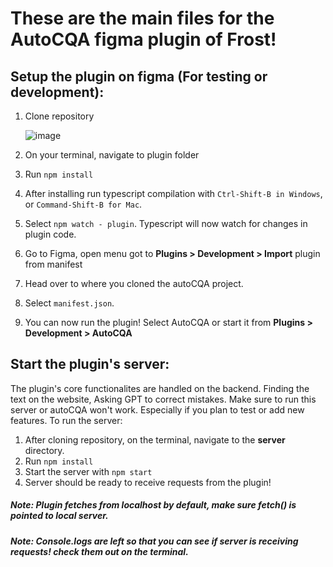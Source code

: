 # These are the main files for the AutoCQA figma plugin of Frost!

## Setup the plugin on figma (For testing or development):

1. Clone repository


   ![image](https://github.com/lxpocampoFrost/AutoCQA/assets/117623161/b2b6dff2-7a73-45ac-baa6-8981980e6cd0)



3. On your terminal, navigate to plugin folder
4. Run  `npm install`
5. After installing run typescript compilation with `Ctrl-Shift-B in Windows`, or `Command-Shift-B for Mac`.
6. Select `npm watch - plugin`. Typescript will now watch for changes in plugin code.
7. Go to Figma, open menu got to **Plugins > Development > Import** plugin from manifest
8. Head over to where you cloned the autoCQA project.
9. Select `manifest.json`.
10. You can now run the plugin! Select AutoCQA or start it from **Plugins > Development > AutoCQA**


## Start the plugin's server:

The plugin's core functionalites are handled on the backend. Finding the text on the website, Asking GPT to correct mistakes. 
Make sure to run this server or autoCQA won't work. Especially if you plan to test or add new features.
To run the server: 

1. After cloning repository, on the terminal, navigate to the **server** directory.
2. Run `npm install`
3. Start the server with `npm start`
4. Server should be ready to receive requests from the plugin!
##### Note: Plugin fetches from localhost by default, make sure fetch() is pointed to local server.
##### Note: Console.logs are left so that you can see if server is receiving requests! check them out on the terminal.

